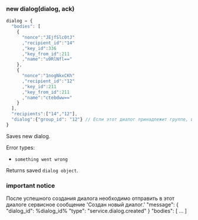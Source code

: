 ### new dialog(dialog, ack)
```javascript
dialog = {
  "bodies": [
    {
      "nonce":"JEjfSlc0tJ"
      ,"recipient_id":"14"
      ,"key_id":336
      ,"key_from_id":211
      ,"name":"u9RlNfl=="
    },
    {
      "nonce":"1nogNkxCKh"
      ,"recipient_id":"12"
      ,"key_id":211
      ,"key_from_id":211
      ,"name":"ctebdww=="
    }
  ],
  "recipients":["14","12"],
  "dialog":{"group_id": "12"} // Если этот диалог принадлежит группе, иначе {}
}
```
Saves new dialog.

Error types:
  - `something went wrong`

Returns saved `dialog object`.

### important notice
После успешного создания диалога необходимо отправить в этот диалоге сервисное сообщение
'Создан новый диалог.'
"message":
  {
    "dialog_id": %dialog_id%
    "type": "service.dialog.created"
  }
  "bodies":
  [
   …
  ]
